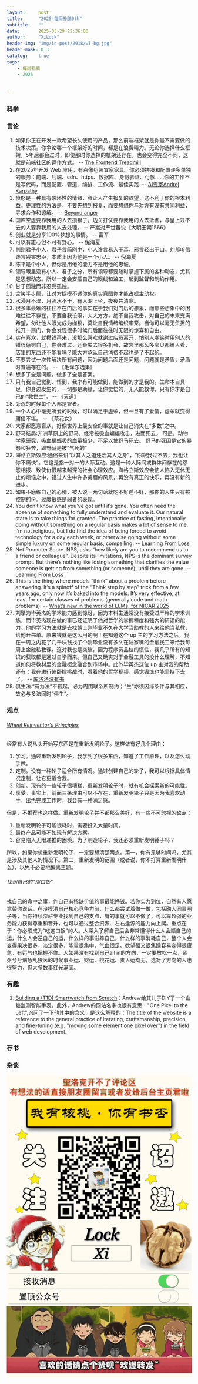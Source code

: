 ```yaml
---
layout:     post
title:      "2025-每周补脑9th"
subtitle:   ""
date:       2025-03-29 22:36:00
author:     "XiLock"
header-img: "img/in-post/2018/wl-bg.jpg"
header-mask: 0.3
catalog:    true
tags:
    - 每周补脑
    - 2025


---
```


### 科学


### 言论
1. 如果你正在开发一款希望长久使用的产品，那么前端框架就是你最不需要做的技术决策。你争论哪一个框架好的时间，都是在浪费精力。无论你选择什么框架，5年后都会过时，即使那时你选择的框架还存在，也会变得完全不同，这就是前端社区的运作方式。 -- [The Frontend Treadmill](https://polotek.net/posts/the-frontend-treadmill/)
1. 在2025年开发 Web 应用，有点像组装宜家家具。你必须拼凑和配置许多单独的服务：前端、后端、cdn、https、数据库、身份验证、付款......你的工作不是写代码，而是配置、管道、编排、工作流、最佳实践. -- [AI专家Andrej Karpathy](https://x.com/karpathy/status/1905051558783418370)
1. 愤怒是一种具有破坏性的情绪，会让人产生报复的欲望，这不利于你的根本利益。更理性的方法是，不要先想到报复，而要想想你与对方有没有共同利益，寻求合作和谅解。 -- [Beyond anger](https://aeon.co/essays/there-s-no-emotion-we-ought-to-think-harder-about-than-anger)
1. 国库空虚要靠我用的人去攒银子，边关打仗要靠我用的人去抵御，与皇上过不去的人要靠我用的人去处理。 -- 严嵩对严世蕃说《大明王朝1566》
1. 创业就是分享100%梦想的事情。 -- 雷军
1. 可以有雄心但不可有野心。 -- 倪海夏
1. 判别君子小人，君子言简刚中，小人谗言易入于耳，邪言轻出于口。刘邦听信谗言残害忠臣，本质上因为他是一个小人。 -- 倪海夏
1. 陈平是个小人，但你是用他的能力不是用他的忠诚。
1. 领导眼里没有小人、君子之分，所有领导都要随时掌握下属的各种动态，尤其是思想动态。所以一定会安插自己的眼线和监工，起到监督和制约作用。
1. 甘于孤独而非忍受孤独。
1. 含笑半步颠，让对方捉摸不透你的真实意图你才能占据主动权。
1. 水浸月不湿，月照水不干，有人湖上坐，夜夜共清寒。
1. 很多事最难的往往不在门后的事实在于我们对门后的想象，而那些想象中的困难往往不存在，不要自我设限，大大方方，绝不自我攻击，对自己的未来充满希望，勿让他人眼光成为枷锁，莫让自我情绪编织牢笼。当你可以毫无负担的推开一扇门，你会发现很多时候门后面往往时无限的惊喜和自由。
1. 实在喜欢，就攒钱再来，没那么喜欢就谢过店员离开，怕别人嘲笑时用别人的错误惩罚自己，你会难过，还会失去很多机会，故宫里那么多宝贝都给人看，店里的东西还不能看吗？能大方承认自己消费不起也是了不起的。
1. 不要尝试一次性解决所有问题，因为问题后面还是问题，问题就是矛盾，矛盾时普遍存在的。 -- 《毛泽东选集》
1. 想多了全是问题，做多了全是答案。
1. 只有我自己觉到、悟到，我才有可能做到，能做到的才是我的。生命本自具足，你身边发生的，一切都是助缘，让你觉悟的，无人能救你，只有你才是自己的“救世主”。 -- 《天道》
1. 旁观的时候每个人都是智者。
1. 一个人心中毫无所爱的时候，可以满足于虚荣，但一旦有了爱情，虚荣就变得庸俗不堪。 -- 《茶花女》
1. 大家都愿意盲从，好像世界上最安全的事就是让自己消失在“多数”之中。
1. 野马结局:非洲草原上的野马，经常被吸血蝙蝠攻击，进而死去。 可是，动物学家研究，吸血蝙蝠吸的血量极少，不足以使野马死去。 野马的死因是它的暴怒和狂奔，即野马是被“气死的”
1. 海格立斯效应:通俗来讲“以其人之道还治其人之身”，“你跟我过不去，我也让你不痛快”。它这是指一对一的人际互动。这是一种人际间或群体间存在的怨怨相报、致使仇恨越来越深的社会心理效应。海格立斯效应会使人陷入无休无止的烦恼之中，错过人生中许多美丽的风景，再没有真正的快乐，再没有新的进步。
1. 如果不磨练自己的心境，被人说一两句话就吃不好睡不好，那你的人生只有被控制的份。过度敏感是弱者的表现。
1. You don’t know what you’ve got until it’s gone. You often need the absense of something to fully understand and evaluate it. Our natural state is to take things for granted. The practice of fasting, intentionally doing without something on a regular basis makes a lot of sense to me. I’m not religious, but I do find the idea of being forced to avoid technology for a day each week, or otherwise going without some simple luxury on some regular basis, compelling. -- [Learning From Loss](https://andrewchilds.com/posts/learning-from-loss)
1. Net Promoter Score. NPS, asks “how likely are you to recommend us to a friend or colleague”. Despite its limitations, NPS is the dominant survey prompt. But there’s nothing like losing something that clarifies the value someone is getting from something (or someone), until they are gone. -- [Learning From Loss](https://andrewchilds.com/posts/learning-from-loss)
1. This is the thing where models “think” about a problem before answering. It’s a spinoff of the “Think step by step” trick from a few years ago, only now it’s baked into the models. It’s very effective, at least for certain classes of problems (generally code and math problems). -- [What’s new in the world of LLMs, for NICAR 2025](https://simonwillison.net/2025/Mar/8/nicar-llms/)
1. 刘擎为毕英杰的学术能力感到惊讶，因为本科生通常没有接受过严格的学术训练，而毕英杰现在做的事已经证明了他对哲学的掌握程度和强大的研读的能力。他的学习方法就是去找博士刚毕业不久在大学当助教的人来给他当私教，给他开书单。原来钱就是这么用的啊！在知道这个 up 主的学习方法之后，我在一周之内花了几千块钱找了个刚毕业没有多久在陆家嘴的金融民工来给我每周上金融私教课。这对我也是突破，因为程序员品位的惯性，我几乎所有的知识的获取都是通过自学而来。但自己又确实对于金融工具的没什么理解，不知道如何将教材里的金融概念融合到市场中。此外毕英杰这位 up 主对我的帮助还有：我在进行俯卧撑挑战时，看着他的哲学视频，感觉锻炼也能坚持下去了。 -- [库洛洛没有书](https://m.okjike.com/originalPosts/67c14efa0aee35056a66655b?s=eyJ1IjoiNWVlMGE0MTVlOWZiMjMwMDE3YjMzNWEwIiwiZCI6MX0%3D)
1. 俱生法:“有为法”不孤起，必为周围联系所制约；“生”亦须因缘条件与其相应，故必与多法同时“俱生”。


### 观点
###### [Wheel Reinventor's Principles](https://tobloef.com/blog/wheel-reinventors-principles/)
经常有人说从头开始写东西是在重新发明轮子。这样做有好几个理由：
1. 学习。通过重新发明轮子，我学到了很多东西，知道了工作原理，以及怎么动手做。
1. 定制。没有一种轮子适合所有情况。通过创建自己的轮子，我可以根据具体情况定制，让它更适合我。
1. 创新。现有的一些轮子很糟糕，重新发明轮子时，就有机会探索新的可能性。
1. 享受。事实上，前面三条理由可以不存在，重新发明轮子只是因为我喜欢动手，出色完成工作时，我会有一种满足感。

但是，不推荐也这样做。重新发明轮子并不都那么美好，有一些不可忽视的缺点：
1. 重新发明轮子可能很耗时，需要投入大量时间。
1. 最终产品可能不如现有解决方案。
1. 容易陷入无限递推的困境。为了制造轮子，我还必须重新发明锤子吗？

所以，如果你想重新发明轮子，一定要想清楚两点。第一，你有足够时间吗，尤其是涉及其他人的情况下。第二，重新发明的范围（或者说，你不打算重新发明什么），以免不必要地偏离主题。


###### 找到自己的“那口饭”
找自己的命中之事，作自己有稀缺价值的事最能挣钱。若你实力到位，自然有人愿意替你说话。在没摸清自己核心竞争力前，什么都尝试着做一做，包括融入同事圈子等，当你持续深耕专业找到自己的支点，有的事就可以不做了，可以靠超强的业务能力获得尊重和晋升，也可以通过整合资源、左右逢源的能力向上爬。重点在于：你必须成为“吃这口饭”的人。人深入了解自己后会非常懂得什么人会顺自己的运，什么人会逆自己的运，什么样的事滋养自己，什么样的事消耗自己，整个人会变得果决很多、淡定很多，能量很集中，气血很足。欲望强又很焦躁容易变得很疲惫，有运气也把握不住。人如果没有找到自己all in的方向，一定要放松一点，紧张兮兮病急乱投医的时候事业运、财运、桃花运、贵人运均无，选对了方向的人也很努力，但大多数事红光满面。



### 有趣

1. [Building a (T1D) Smartwatch from Scratch](https://andrewchilds.com/posts/building-a-t1d-smartwatch-from-scratch)：Andrew给其儿子DIY了一个血糖监测智能手表。此外，Andrew的网站名字也很有意思："One Pixel to the Left",询问了一下他其中的含义，是这么解释的：The title of the website is a reference to the general practice of iterating, craftsmanship, precision, and fine-tuning (e.g. "moving some element one pixel over") in the field of web development.



### 荐书


### 杂谈


![](/img/wc-tail.GIF)

